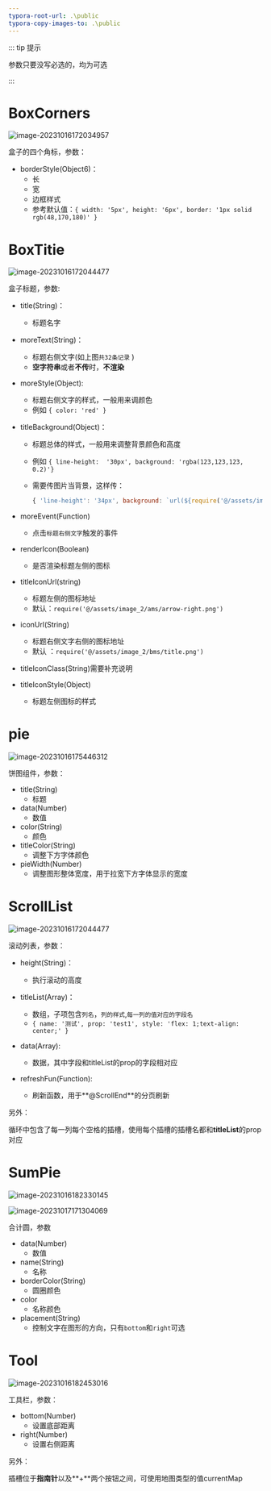 ```yaml
---
typora-root-url: .\public
typora-copy-images-to: .\public
---
```


<!-- <script setup>
import cloneToClipboard from './components/cloneToClipboard.vue'
</script> -->

::: tip 提示

参数只要没写必选的，均为可选

:::



# BoxCorners <cloneToClipboard :num="1" />

![image-20231016172034957](/image-20231016172034957.png)

盒子的四个角标，参数：

- borderStyle(Object6)：
  - 长
  - 宽
  - 边框样式
  - 参考默认值：`{ width: '5px', height: '6px', border: '1px solid rgb(48,170,180)' }`

# BoxTitie <cloneToClipboard :num="2" />

![image-20231016172044477](/image-20231016172034957.png)

盒子标题，参数:

- title(String)：
  
  - 标题名字
  
- moreText(String)：
  - 标题右侧文字(如上图`共32条记录` )
  - **空字符串**或者**不传**时，**不渲染**
  
- moreStyle(Object):
  - 标题右侧文字的样式，一般用来调颜色
  - 例如 `{ color: 'red' }`
  
- titleBackground(Object)：
  - 标题总体的样式，一般用来调整背景颜色和高度

  - 例如 `{ line-height:  '30px', background: 'rgba(123,123,123, 0.2)'}`

  - 需要传图片当背景，这样传：

    ```js
    { 'line-height': '34px', background: `url(${require('@/assets/image_2/DualPreventive/Dialog2.png')})` }
    ```

- moreEvent(Function)
  
  - 点击`标题右侧文字`触发的事件
  
- renderIcon(Boolean)
  
  - 是否渲染标题左侧的图标
  
- titleIconUrl(string)
  - 标题左侧的图标地址
  - 默认：`require('@/assets/image_2/ams/arrow-right.png')`
  
- iconUrl(String)
  - 标题右侧文字右侧的图标地址
  - 默认 ：`require('@/assets/image_2/bms/title.png')`

- titleIconClass(String)需要补充说明

- titleIconStyle(Object)
  
  - 标题左侧图标的样式

# pie <cloneToClipboard :num="4" />

![image-20231016175446312](/image-20231016175446312.png)

饼图组件，参数：

- title(String)
  - 标题
- data(Number)
  - 数值
- color(String)
  - 颜色
- titleColor(String)
  - 调整下方字体颜色
- pieWidth(Number)
  - 调整图形整体宽度，用于拉宽下方字体显示的宽度

# ScrollList <cloneToClipboard :num="5" />

![image-20231016172044477](/image-20231016172034957.png)

滚动列表，参数：

- height(String)：
  - 执行滚动的高度

- titleList(Array)：
  - 数组，子项包含`列名`，`列的样式`,`每一列的值对应的字段名`
  - `{ name: '测试', prop: 'test1', style: 'flex: 1;text-align: center;' }`
- data(Array):
  - 数据，其中字段和titleList的prop的字段相对应
- refreshFun(Function):
  - 刷新函数，用于**@ScrollEnd**的分页刷新

另外：

循环中包含了每一列每个空格的插槽，使用每个插槽的插槽名都和**titleList**的prop对应

# SumPie <cloneToClipboard :num="6" />

![image-20231016182330145](/image-20231016182330145.png)

![image-20231017171304069](/image-20231017171304069.png)

合计圆，参数

- data(Number)
  - 数值
- name(String)
  - 名称
- borderColor(String)
  - 圆圈颜色
- color
  - 名称颜色
- placement(String)
  - 控制文字在图形的方向，只有`bottom`和`right`可选

# Tool

![image-20231016182453016](/image-20231016182453016.png)

工具栏，参数：

- bottom(Number)
  - 设置底部距离
- right(Number)
  - 设置右侧距离

另外：

插槽位于**指南针**以及**+**两个按钮之间，可使用地图类型的值currentMap

